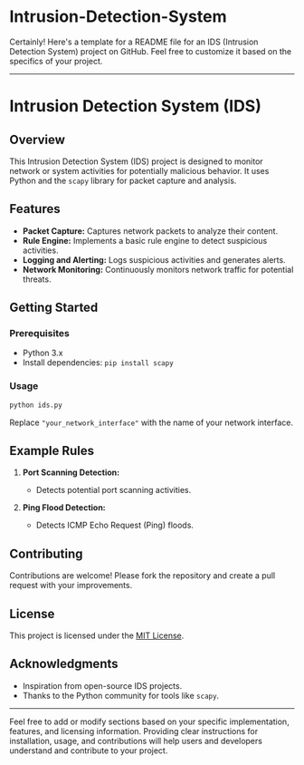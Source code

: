 # Intrusion-Detection-System

Certainly! Here's a template for a README file for an IDS (Intrusion Detection System) project on GitHub. Feel free to customize it based on the specifics of your project.

---

# Intrusion Detection System (IDS)

## Overview

This Intrusion Detection System (IDS) project is designed to monitor network or system activities for potentially malicious behavior. It uses Python and the `scapy` library for packet capture and analysis.

## Features

- **Packet Capture:** Captures network packets to analyze their content.
- **Rule Engine:** Implements a basic rule engine to detect suspicious activities.
- **Logging and Alerting:** Logs suspicious activities and generates alerts.
- **Network Monitoring:** Continuously monitors network traffic for potential threats.

## Getting Started

### Prerequisites

- Python 3.x
- Install dependencies: `pip install scapy`

### Usage

```bash
python ids.py
```

Replace `"your_network_interface"` with the name of your network interface.

## Example Rules

1. **Port Scanning Detection:**
   - Detects potential port scanning activities.
  
2. **Ping Flood Detection:**
   - Detects ICMP Echo Request (Ping) floods.

## Contributing

Contributions are welcome! Please fork the repository and create a pull request with your improvements.

## License

This project is licensed under the [MIT License](LICENSE).

## Acknowledgments

- Inspiration from open-source IDS projects.
- Thanks to the Python community for tools like `scapy`.

---

Feel free to add or modify sections based on your specific implementation, features, and licensing information. Providing clear instructions for installation, usage, and contributions will help users and developers understand and contribute to your project.
